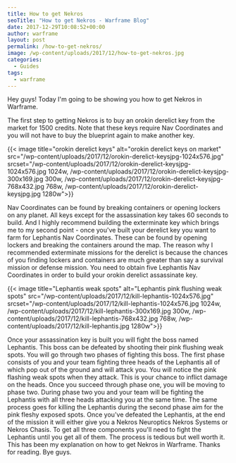 ```yaml
---
title: How to get Nekros
seoTitle: "How to get Nekros - Warframe Blog"
date: 2017-12-29T10:08:52+00:00
author: warframe
layout: post
permalink: /how-to-get-nekros/
image: /wp-content/uploads/2017/12/how-to-get-nekros.jpg
categories:
  - Guides
tags:
  - warframe
---
```

Hey guys! Today I'm going to be showing you how to get Nekros in Warframe.

<!--more-->

The first step to getting Nekros is to buy an orokin derelict key from the market for 1500 credits. Note that these keys require Nav Coordinates and you will not have to buy the blueprint again to make another key.

{{< image title="orokin derelict keys" alt="orokin derelict keys on market" src="/wp-content/uploads/2017/12/orokin-derelict-keysjpg-1024x576.jpg" srcset="/wp-content/uploads/2017/12/orokin-derelict-keysjpg-1024x576.jpg 1024w, /wp-content/uploads/2017/12/orokin-derelict-keysjpg-300x169.jpg 300w, /wp-content/uploads/2017/12/orokin-derelict-keysjpg-768x432.jpg 768w, /wp-content/uploads/2017/12/orokin-derelict-keysjpg.jpg 1280w">}}

Nav Coordinates can be found by breaking containers or opening lockers on any planet. All keys except for the assassination key takes 60 seconds to build. And I highly recommend building the exterminate key which brings me to my second point - once you've built your derelict key you want to farm for Lephantis Nav Coordinates. These can be found by opening lockers and breaking the containers around the map. The reason why I recommended exterminate missions for the derelict is because the chances of you finding lockers and containers are much greater than say a survival mission or defense mission. You need to obtain five Lephantis Nav Coordinates in order to build your orokin derelict assassinate key.

{{< image title="Lephantis weak spots" alt="Lephantis pink flushing weak spots" src="/wp-content/uploads/2017/12/kill-lephantis-1024x576.jpg" srcset="/wp-content/uploads/2017/12/kill-lephantis-1024x576.jpg 1024w, /wp-content/uploads/2017/12/kill-lephantis-300x169.jpg 300w, /wp-content/uploads/2017/12/kill-lephantis-768x432.jpg 768w, /wp-content/uploads/2017/12/kill-lephantis.jpg 1280w">}}

Once your assassination key is built you will fight the boss named Lephantis. This boss can be defeated by shooting their pink flushing weak spots. You will go through two phases of fighting this boss. The first phase consists of you and your team fighting three heads of the Lephantis all of which pop out of the ground and will attack you. You will notice the pink flashing weak spots when they attack. This is your chance to inflict damage on the heads. Once you succeed through phase one, you will be moving to phase two. During phase two you and your team will be fighting the Lephantis with all three heads attacking you at the same time. The same process goes for killing the Lephantis during the second phase aim for the pink fleshy exposed spots. Once you've defeated the Lephantis, at the end of the mission it will either give you a Nekros Neuroptics Nekros Systems or Nekros Chasis. To get all three components you'll need to fight the Lephantis until you get all of them. The process is tedious but well worth it. This has been my explanation on how to get Nekros in Warframe. Thanks for reading. Bye guys.